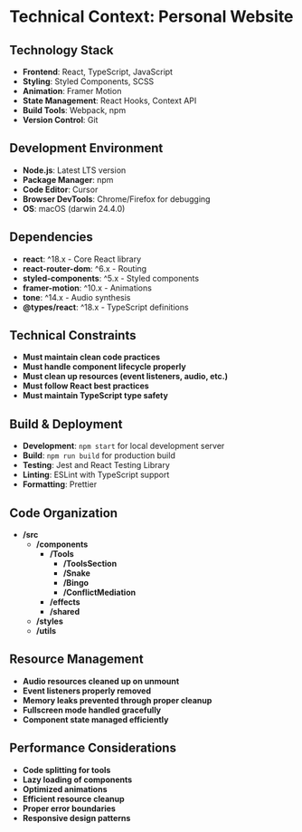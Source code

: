 # Technical Context: Personal Website

## Technology Stack

- **Frontend**: React, TypeScript, JavaScript
- **Styling**: Styled Components, SCSS
- **Animation**: Framer Motion
- **State Management**: React Hooks, Context API
- **Build Tools**: Webpack, npm
- **Version Control**: Git

## Development Environment

- **Node.js**: Latest LTS version
- **Package Manager**: npm
- **Code Editor**: Cursor
- **Browser DevTools**: Chrome/Firefox for debugging
- **OS**: macOS (darwin 24.4.0)

## Dependencies

- **react**: ^18.x - Core React library
- **react-router-dom**: ^6.x - Routing
- **styled-components**: ^5.x - Styled components
- **framer-motion**: ^10.x - Animations
- **tone**: ^14.x - Audio synthesis
- **@types/react**: ^18.x - TypeScript definitions

## Technical Constraints

- **Must maintain clean code practices**
- **Must handle component lifecycle properly**
- **Must clean up resources (event listeners, audio, etc.)**
- **Must follow React best practices**
- **Must maintain TypeScript type safety**

## Build & Deployment

- **Development**: `npm start` for local development server
- **Build**: `npm run build` for production build
- **Testing**: Jest and React Testing Library
- **Linting**: ESLint with TypeScript support
- **Formatting**: Prettier

## Code Organization

- **/src**
  - **/components**
    - **/Tools**
      - **/ToolsSection**
      - **/Snake**
      - **/Bingo**
      - **/ConflictMediation**
    - **/effects**
    - **/shared**
  - **/styles**
  - **/utils**

## Resource Management

- **Audio resources cleaned up on unmount**
- **Event listeners properly removed**
- **Memory leaks prevented through proper cleanup**
- **Fullscreen mode handled gracefully**
- **Component state managed efficiently**

## Performance Considerations

- **Code splitting for tools**
- **Lazy loading of components**
- **Optimized animations**
- **Efficient resource cleanup**
- **Proper error boundaries**
- **Responsive design patterns**
